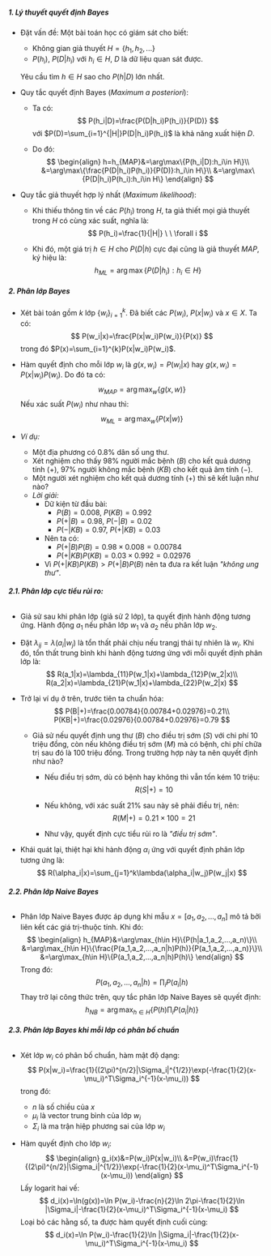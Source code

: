 ##### **1. Lý thuyết quyết định Bayes**

* Đặt vấn đề: Một bài toán học có giám sát cho biết:

  * Không gian giả thuyết $H=\{h_1,h_2,...\}$
  * $P(h_i)$, $P(D|h_i)$ với $h_i \in H$, $D$ là dữ liệu quan sát được.

  Yêu cầu tìm $h\in H$ sao cho $P(h|D)$ lớn nhất.

* Quy tắc quyết định Bayes (*Maximum a posteriori*):

  * Ta có:
    $$
    P(h_i|D)=\frac{P(D|h_i)P(h_i)}{P(D)}
    $$
    với $P(D)=\sum_{i=1}^{|H|}P(D|h_i)P(h_i)$ là khả năng xuất hiện $D$. 

  * Do đó:
    $$
    \begin{align}
    h=h_{MAP}&=\arg\max\{P(h_i|D):h_i\in H\}\\
    &=\arg\max\{\frac{P(D|h_i)P(h_i)}{P(D)}:h_i\in H\}\\
    &=\arg\max\{P(D|h_i)P(h_i):h_i\in H\}
    \end{align}
    $$

* Quy tắc giả thuyết hợp lý nhất (*Maximum likelihood*):

  * Khi thiếu thông tin về các $P(h_i)$ trong $H$, ta giả thiết mọi giả thuyết trong $H$ có cùng xác suất, nghĩa là:
    $$
    P(h_i)=\frac{1}{|H|} \ \ \forall i
    $$

  * Khi đó, một giá trị $h\in H$ cho $P(D|h)$ cực đại cũng là giả thuyết $MAP$, ký hiệu là:
    $$
    h_{ML}=\arg\max\{P(D|h_i):h_i\in H\}
    $$



##### **2. Phân lớp Bayes**

* Xét bài toán gồm $k$ lớp $\{w_i\}_{i=1}^k$. Đã biết các $P(w_i)$, $P(x|w_i)$ và $x\in X$. Ta có:
  $$
  P(w_i|x)=\frac{P(x|w_i)P(w_i)}{P(x)}
  $$
  trong đó $P(x)=\sum_{i=1}^{k}P(x|w_i)P(w_i)$.

* Hàm quyết định cho mỗi lớp $w_i$ là $g(x,w_i)=P(w_i|x)$ hay $g(x,w_i)=P(x|w_i)P(w_i)$. Do đó ta có:
  $$
  w_{MAP}=\arg\max_{w} \{g(x,w)\}
  $$
  Nếu xác suất $P(w_i)$ như nhau thì:
  $$
  w_{ML}=\arg\max_{w}\{P(x|w)\}
  $$

* *Ví dụ:*

  * Một địa phương có $0.8\%$ dân số ung thư.
  * Xét nghiệm cho thấy $98\%$ người mắc bệnh ($B$) cho kết quả dương tính $(+)$, $97\%$ người không mắc bệnh ($KB$) cho kết quả âm tính $(-)$.
  * Một người xét nghiệm cho kết quả dương tính $(+)$ thì sẽ kết luận như nào?
  * *Lời giải:*
    * Dữ kiện từ đầu bài:
      * $P(B)=0.008$, $P(KB)=0.992$
      * $P(+|B)=0.98$, $P(-|B)=0.02$
      * $P(-|KB)=0.97$, $P(+|KB)=0.03$
    * Nên ta có:
      * $P(+|B)P(B)=0.98\times 0.008=0.00784$
      * $P(+|KB)P(KB)=0.03\times 0.992=0.02976$
    * Vì $P(+|KB)P(KB)>P(+|B)P(B)$ nên ta đưa ra kết luận *"không ung thư"*.

###### **2.1. Phân lớp cực tiểu rủi ro:**

* Giả sử sau khi phân lớp (giả sử $2$ lớp), ta quyết định hành động tương ứng. Hành động $a_1$ nếu phân lớp $w_1$ và $a_2$ nếu phân lớp $w_2$.

* Đặt $\lambda_{ij}=\lambda(a_i|w_j)$ là tổn thất phải chịu nếu trangj thái tự nhiên là $w_i$. Khi đó, tổn thất trung bình khi hành động tương ứng với mỗi quyết định phân lớp là:
  $$
  R(a_1|x)=\lambda_{11}P(w_1|x)+\lambda_{12}P(w_2|x)\\
  R(a_2|x)=\lambda_{21}P(w_1|x)+\lambda_{22}P(w_2|x)
  $$

* Trở lại ví dụ ở trên, trước tiên ta chuẩn hóa:
  $$
  P(B|+)=\frac{0.00784}{0.00784+0.02976}=0.21\\
  P(KB|+)=\frac{0.02976}{0.00784+0.02976}=0.79
  $$

  * Giả sử nếu quyết định ung thư ($B$) cho điều trị sớm ($S$) với chi phí $10$ triệu đồng, còn nếu không điều trị sớm ($M$) mà có bệnh, chi phí chữa trị sau đó là $100$ triệu đồng. Trong trường hợp này ta nên quyết định như nào?

    * Nếu điều trị sớm, dù có bệnh hay không thì vẫn tốn kém $10$ triệu:
      $$
      R(S|+)=10
      $$

    * Nếu không, với xác suất $21\%$ sau này sẽ phải điều trị, nên:
      $$
      R(M|+)=0.21\times 100=21
      $$

    * Như vậy, quyết định cực tiểu rủi ro là *"điều trị sớm"*.

* Khái quát lại, thiệt hại khi hành động $\alpha_i$ ứng với quyết định phân lớp tương ứng là:
  $$
  R(\alpha_i|x)=\sum_{j=1}^k\lambda(\alpha_i|w_j)P(w_j|x)
  $$

###### **2.2. Phân lớp Naive Bayes**

* Phân lớp Naive Bayes được áp dụng khi mẫu $x=[a_1,a_2,...,a_n]$ mô tả bởi liên kết các giá trị-thuộc tính. Khi đó:
  $$
  \begin{align}
  h_{MAP}&=\arg\max_{h\in H}\{P(h|a_1,a_2,...,a_n)\}\\
  &=\arg\max_{h\in H}\{\frac{P(a_1,a_2,...,a_n|h)P(h)}{P(a_1,a_2,...,a_n)}\}\\
  &=\arg\max_{h\in H}\{P(a_1,a_2,...,a_n|h)P(h)\}
  \end{align}
  $$
  Trong đó:
  $$
  P(a_1,a_2,...,a_n|h)=\prod_iP(a_i|h)
  $$
  Thay trở lại công thức trên, quy tắc phân lớp Naive Bayes sẽ quyết định:
  $$
  h_{NB}=\arg\max_{h\in H}\{P(h)\prod_iP(a_i|h)\}
  $$

###### **2.3. Phân lớp Bayes khi mỗi lớp có phân bố chuẩn**

* Xét lớp $w_i$ có phân bố chuẩn, hàm mật độ dạng:
  $$
  P(x|w_i)=\frac{1}{(2\pi)^{n/2}|\Sigma_i|^{1/2}}\exp(-\frac{1}{2}(x-\mu_i)^T\Sigma_i^{-1}(x-\mu_i))
  $$
  trong đó:

  * $n$ là số chiều của $x$
  * $\mu_i$ là vector trung bình của lớp $w_i$
  * $\Sigma_i$ là ma trận hiệp phương sai của lớp $w_i$

* Hàm quyết định cho lớp $w_i$:
  $$
  \begin{align}
  g_i(x)&=P(w_i)P(x|w_i)\\
  &=P(w_i)\frac{1}{(2\pi)^{n/2}|\Sigma_i|^{1/2}}\exp(-\frac{1}{2}(x-\mu_i)^T\Sigma_i^{-1}(x-\mu_i))
  \end{align}
  $$
  Lấy logarit hai vế:
  $$
  d_i(x)=\ln(g(x))=\ln P(w_i)-\frac{n}{2}\ln 2\pi-\frac{1}{2}\ln |\Sigma_i|-\frac{1}{2}(x-\mu_i)^T\Sigma_i^{-1}(x-\mu_i)
  $$
  Loại bỏ các hằng số, ta được hàm quyết định cuối cùng:
  $$
  d_i(x)=\ln P(w_i)-\frac{1}{2}\ln |\Sigma_i|-\frac{1}{2}(x-\mu_i)^T\Sigma_i^{-1}(x-\mu_i)
  $$

